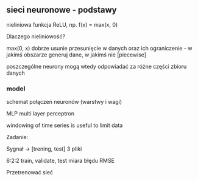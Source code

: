 ## sieci neuronowe - podstawy

nieliniowa funkcja ReLU, np. f(x) = max(x, 0)

Dlaczego nieliniowość?

max(0, x) dobrze usunie przesunięcie w danych oraz ich ograniczenie - w jakimś obszarze generuj dane, w jakimś nie [piecewise]

poszczególne neurony mogą wtedy odpowiadać za różne części zbioru danych

### model

schemat połączeń neuronów (warstwy i wagi)

MLP multi layer perceptron

windowing of time series is useful to limit data

Zadanie:

Sygnał -> [trening, test]
3 pliki

6:2:2
train, validate, test
miara błędu RMSE

Przetrenować sieć
